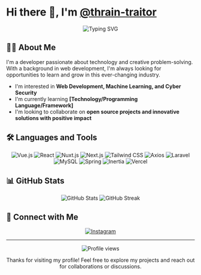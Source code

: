 # Hi there 👋, I'm [@thrain-traitor](https://github.com/thrain-traitor)

<div align="center">
  <img src="https://readme-typing-svg.herokuapp.com?font=Fira+Code&size=27&duration=3000&pause=1000&color=2E8B57&center=true&vCenter=true&width=435&lines=Web+Developer;Tech+Enthusiast;Problem+Solver;Open+Source+Contributor" alt="Typing SVG" />
</div>

## 👨‍💻 About Me

I'm a developer passionate about technology and creative problem-solving. With a background in web development, I'm always looking for opportunities to learn and grow in this ever-changing industry.

-  I'm interested in **Web Development, Machine Learning, and Cyber Security**
-  I'm currently learning **[Technology/Programming Language/Framework]**
-  I'm looking to collaborate on **open source projects and innovative solutions with positive impact**

## 🛠️ Languages and Tools

<div align="center">
  <img src="https://img.shields.io/badge/Vue.js-4FC08D?style=for-the-badge&logo=vue.js&logoColor=white" alt="Vue.js" />
  <img src="https://img.shields.io/badge/React-20232A?style=for-the-badge&logo=react&logoColor=61DAFB" alt="React" />
  <img src="https://img.shields.io/badge/Nuxt.js-00C58E?style=for-the-badge&logo=nuxt.js&logoColor=white" alt="Nuxt.js" />
  <img src="https://img.shields.io/badge/Next.js-000000?style=for-the-badge&logo=next.js&logoColor=white" alt="Next.js" />
  <img src="https://img.shields.io/badge/Tailwind_CSS-38B2AC?style=for-the-badge&logo=tailwind-css&logoColor=white" alt="Tailwind CSS" />
  <img src="https://img.shields.io/badge/Axios-5A29E4?style=for-the-badge&logo=axios&logoColor=white" alt="Axios" />
  <img src="https://img.shields.io/badge/Laravel-FF2D20?style=for-the-badge&logo=laravel&logoColor=white" alt="Laravel" />
  <img src="https://img.shields.io/badge/MySQL-4479A1?style=for-the-badge&logo=mysql&logoColor=white" alt="MySQL" />
  <img src="https://img.shields.io/badge/Spring-6DB33F?style=for-the-badge&logo=spring&logoColor=white" alt="Spring" />
  <img src="https://img.shields.io/badge/Inertia-9553E9?style=for-the-badge&logo=inertia&logoColor=white" alt="Inertia" />
  <img src="https://img.shields.io/badge/Vercel-000000?style=for-the-badge&logo=vercel&logoColor=white" alt="Vercel" />
</div>

## 📊 GitHub Stats

<div align="center">
  <img src="https://github-readme-stats.vercel.app/api?username=thrain-traitor&show_icons=true&theme=vue-dark" alt="GitHub Stats" />
  <img src="https://github-readme-streak-stats.herokuapp.com/?user=thrain-traitor&theme=vue-dark" alt="GitHub Streak" />
</div>

## 🔗 Connect with Me

<div align="center">
  <a href="https://www.instagram.com/dev_bythrain/" target="_blank">
    <img src="https://img.shields.io/badge/Instagram-E4405F?style=for-the-badge&logo=instagram&logoColor=white" alt="Instagram" />
  </a>
</div>

---

<div align="center">
  <img src="https://komarev.com/ghpvc/?username=thrain-traitor&color=green" alt="Profile views" />
  <p>Thanks for visiting my profile! Feel free to explore my projects and reach out for collaborations or discussions.</p>
</div>
